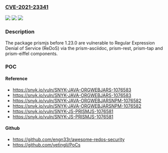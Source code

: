 ### [CVE-2021-23341](https://cve.mitre.org/cgi-bin/cvename.cgi?name=CVE-2021-23341)
![](https://img.shields.io/static/v1?label=Product&message=prismjs&color=blue)
![](https://img.shields.io/static/v1?label=Version&message=%3C%201.23.0%20&color=brighgreen)
![](https://img.shields.io/static/v1?label=Vulnerability&message=Regular%20Expression%20Denial%20of%20Service%20(ReDoS)&color=brighgreen)

### Description

The package prismjs before 1.23.0 are vulnerable to Regular Expression Denial of Service (ReDoS) via the prism-asciidoc, prism-rest, prism-tap and prism-eiffel components.

### POC

#### Reference
- https://snyk.io/vuln/SNYK-JAVA-ORGWEBJARS-1076583
- https://snyk.io/vuln/SNYK-JAVA-ORGWEBJARS-1076583
- https://snyk.io/vuln/SNYK-JAVA-ORGWEBJARSNPM-1076582
- https://snyk.io/vuln/SNYK-JAVA-ORGWEBJARSNPM-1076582
- https://snyk.io/vuln/SNYK-JS-PRISMJS-1076581
- https://snyk.io/vuln/SNYK-JS-PRISMJS-1076581

#### Github
- https://github.com/engn33r/awesome-redos-security
- https://github.com/yetingli/PoCs

